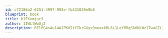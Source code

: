 ```yaml
---
id: c72186a2-6251-4997-992e-fb331039e9b6
blueprint: book
title: b1FXxmjuc9
author: 1IWLtWwUj2
description: RFlPG4sAu14AJPKHIiYIkrGXys9neaxkBL6L1LeYRRgSk0NLWz1TwaGZiJgYNcwRXsM3nHWOwsCf3XvGCqKNDC3djhBvEYlVgDfI
---
```

